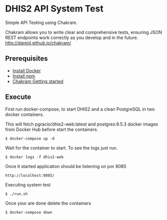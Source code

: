 DHIS2 API System Test
==============

Simple API Testing using Chakram.

Chakram allows you to write clear and comprehensive tests, ensuring JSON REST endpoints work correctly as you develop and in the future.
http://dareid.github.io/chakram/

Prerequisites
-------------
* [Install Docker](http://docs.docker.com/engine/installation/ "Documentation") 
* [Install npm](http://https://docs.npmjs.com/getting-started/what-is-npm/ "Documentation") 
* [Chakram Getting started](http://https://github.com/dareid/chakram#getting-started/ "Documentation") 

Execute
-------------
First run docker-compose, to start DHIS2 and a clean PostgreSQL in two docker containers.  

This will fetch pgracio/dhis2-web:latest and postgres:9.5.3 docker images from Docker Hub before start the containers.

```
$ docker-compose up -d
```

Wait for the container to start. To see the logs just run.

```
$ docker logs -f dhis2-web
```

Once it started application should be listening on por 8085

```
http://localhost:8085/
```

Executing system test

```
$ ./run.sh
```

Once your are done delete the containers

```
$ docker-compose down
```